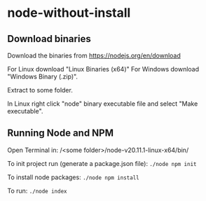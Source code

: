 # node-without-install

## Download binaries

Download the binaries from https://nodejs.org/en/download

For Linux download "Linux Binaries (x64)"
For Windows download "Windows Binary (.zip)".

Extract to some folder.

In Linux right click "node" binary executable file and select "Make executable".

## Running Node and NPM

Open Terminal in:
/&lt;some folder&gt;/node-v20.11.1-linux-x64/bin/

To init project run (generate a package.json file):
```./node npm init```


To install node packages:
```./node npm install```

To run:
```./node index```
